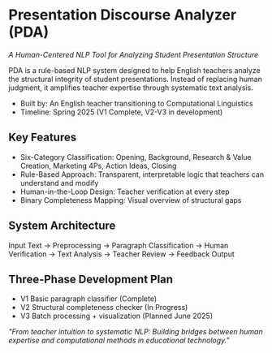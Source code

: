 # Presentation Discourse Analyzer (PDA)
_A Human-Centered NLP Tool for Analyzing Student Presentation Structure_

PDA is a rule-based NLP system designed to help English teachers analyze the structural integrity of student presentations. Instead of replacing human judgment, it amplifies teacher expertise through systematic text analysis.

 - Built by: An English teacher transitioning to Computational Linguistics
 - Timeline: Spring 2025 (V1 Complete, V2-V3 in development)

## Key Features
 - Six-Category Classification: Opening, Background, Research & Value Creation, Marketing 4Ps, Action Ideas, Closing
 - Rule-Based Approach: Transparent, interpretable logic that teachers can understand and modify
 - Human-in-the-Loop Design: Teacher verification at every step
 - Binary Completeness Mapping: Visual overview of structural gaps

## System Architecture
Input Text → Preprocessing → Paragraph Classification → Human Verification → Text Analysis → Teacher Review → Feedback Output

## Three-Phase Development Plan
 - V1 Basic paragraph classifier (Complete)
 - V2 Structural completeness checker (In Progress)
 - V3 Batch processing + visualization (Planned June 2025)


_"From teacher intuition to systematic NLP: Building bridges between human expertise and computational methods in educational technology."_
